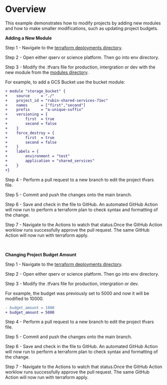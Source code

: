 # Overview

This example demonstrates how to modify projects by adding new modules and how to  make smaller modifications, such as updating project budgets. 

**Adding a New Module**

Step 1 - Navigate to the [terraform deployments directory](../environment/deployments).

Step 2 - Open either qserv or science platform. Then go into env directory.

Step 3 - Modify the .tfvars file for production, intergration or dev with the new module from the [modules directory](../modules). 

For example, to add a GCS Bucket use the bucket module:
```diff
+ module "storage_bucket" {
+    source     = "./"
+    project_id = "rubin-shared-services-71ec"
+    names      = ["first","second"]
+    prefix     = "a-unique-suffix"
+    versioning = {
+        first  = true
+        second = false
+    }
+    force_destroy = {
+        first  = true
+        second = false
+    }
+    labels = {
+        environment = "test"
+        application = "shared_services"
+    }
+}
```


Step 4 - Perform a pull request to a new branch to edit the project tfvars file. 

Step 5 - Commit and push the changes onto the main branch. 

Step 6 - Save and check in the file to GitHub. An automated GitHub Action will now run to perform a terraform plan to check syntax and formatting of the change.

Step 7 - Navigate to the Actions to watch that status.Once the GitHub Action worklow runs successfully approve the pull request. The same GitHub Action will now run with terraform apply.

<br>

**Changing Project Budget Amount**

Step 1 - Navigate to the [terraform deployments directory](../environment/deployments).

Step 2 - Open either qserv or science platform. Then go into env directory.

Step 3 - Modify the .tfvars file for production, intergration or dev.

For example, the budget was previously set to 5000 and now it will be modified to 10000.

```diff
- budget_amount = 1000
+ budget_amount = 5000
```
Step 4 - Perform a pull request to a new branch to edit the project tfvars file. 

Step 5 - Commit and push the changes onto the main branch. 

Step 6 - Save and check in the file to GitHub. An automated GitHub Action will now run to perform a terraform plan to check syntax and formatting of the change.

Step 7 - Navigate to the Actions to watch that status.Once the GitHub Action worklow runs successfully approve the pull request. The same GitHub Action will now run with terraform apply.
